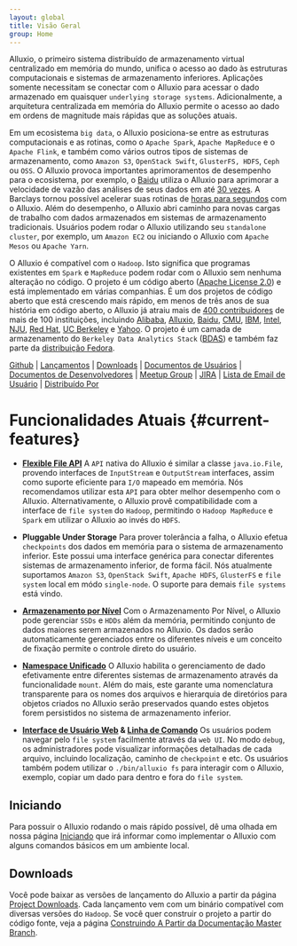 ```yaml
---
layout: global
title: Visão Geral
group: Home
---
```


Alluxio, o primeiro sistema distribuído de armazenamento virtual centralizado em memória do mundo,
unifica o acesso ao dado às estruturas computacionais e sistemas de armazenamento inferiores.
Aplicações somente necessitam se conectar com o Alluxio para acessar o dado armazenado em quaisquer
`underlying storage systems`. Adicionalmente, a arquitetura centralizada em memória do Alluxio
permite o acesso ao dado em ordens de magnitude mais rápidas que as soluções atuais.

Em um ecosistema `big data`, o Alluxio posiciona-se entre as estruturas computacionais e as rotinas,
como o `Apache Spark`, `Apache MapReduce` e o `Apache Flink`, e também como vários outros tipos de
sistemas de armazenamento, como `Amazon S3`, `OpenStack Swift`, `GlusterFS, HDFS`, `Ceph` ou `OSS`. O Alluxio
provoca importantes aprimoramentos de desempenho para o ecosistema, por exemplo, o
[Baidu](https://www.baidu.com) utiliza o Alluxio para aprimorar a velocidade de vazão das análises
de seus dados em até [30 vezes](http://www.alluxio.com/assets/uploads/2016/02/Baidu-Case-Study.pdf).
A Barclays tornou possível acelerar suas rotinas de
[horas para segundos](https://dzone.com/articles/Accelerate-In-Memory-Processing-with-Spark-from-Hours-to-Seconds-With-Tachyon)
com o Alluxio.
Além do desempenho, o Alluxio abri caminho para novas cargas de trabalho com dados armazenados em
sistemas de armazenamento tradicionais. Usuários podem rodar o Alluxio utilizando seu
`standalone cluster`, por exemplo, um `Amazon EC2` ou iniciando o Alluxio com `Apache Mesos` ou `Apache Yarn`.

O Alluxio é compatível com o `Hadoop`. Isto significa que programas existentes em `Spark` e `MapReduce`
podem rodar com o Alluxio sem nenhuma alteração no código. O projeto é um código aberto
([Apache License 2.0](https://github.com/alluxio/alluxio/blob/master/LICENSE)) e está implementado em
várias companhias. É um dos projetos de código aberto que está crescendo mais rápido, em menos de três anos
de sua história em código aberto, o Alluxio já atraiu mais de
[400 contribuidores](https://github.com/alluxio/alluxio/graphs/contributors) de mais de 100 instituições,
incluindo [Alibaba](http://www.alibaba.com), [Alluxio](http://www.alluxio.com/),
[Baidu](https://www.baidu.com), [CMU](https://www.cmu.edu/), [IBM](https://www.ibm.com),
[Intel](http://www.intel.com/), [NJU](http://www.nju.edu.cn/english/), [Red Hat](https://www.redhat.com/),
[UC Berkeley](https://amplab.cs.berkeley.edu/) e [Yahoo](https://www.yahoo.com/).
O projeto é um camada de armazenamento do `Berkeley Data Analytics Stack`
([BDAS](https://amplab.cs.berkeley.edu/bdas/)) e também faz parte da
[distribuição Fedora](https://fedoraproject.org/wiki/SIGs/bigdata/packaging).

[Github](https://github.com/alluxio/alluxio/) |
[Lançamentos](http://alluxio.org/releases/) |
[Downloads](http://alluxio.org/downloads/) |
[Documentos de Usuários](Getting-Started.html) |
[Documentos de Desenvolvedores](Contributing-to-Alluxio.html) |
[Meetup Group](https://www.meetup.com/Alluxio/) |
[JIRA](https://alluxio.atlassian.net/browse/ALLUXIO) |
[Lista de Email de Usuário](https://groups.google.com/forum/?fromgroups#!forum/alluxio-users) |
[Distribuído Por](Powered-By-Alluxio.html)

<style>
#current-features + ul li {height:210px;}
</style>
# Funcionalidades Atuais {#current-features}
<!--for using the CSS，when tranlasting English title to Portuguese, must specify the id for Portuguese which is identical as the generated id in CSS for English title-->

* **[Flexible File API](File-System-API.html)** A `API` nativa do Alluxio é similar a classe
``java.io.File``, provendo interfaces de `InputStream` e `OutputStream` interfaces, assim como
suporte eficiente para `I/O` mapeado em memória. Nós recomendamos utilizar esta `API` para obter
melhor desempenho com o Alluxio. Alternativamente, o Alluxio provê compatibilidade com a interface
de `file system` do `Hadoop`, permitindo o `Hadoop MapReduce` e `Spark` em utilizar o Alluxio ao
invés do `HDFS`.

* **Pluggable Under Storage** Para prover tolerância a falha, o Alluxio efetua `checkpoints`
dos dados em memória para o sistema de armazenamento inferior. Este possui uma interface genérica
para conectar diferentes sistemas de armazenamento inferior, de forma fácil. Nós atualmente
suportamos `Amazon S3`, `OpenStack Swift`, `Apache HDFS`, `GlusterFS` e `file system` local em módo
`single-node`. O suporte para demais `file systems` está vindo.

* **[Armazenamento por Nível](Tiered-Storage-on-Alluxio.html)** Com o Armazenamento Por Nível, o
Alluxio pode gerenciar `SSDs` e `HDDs` além da memória, permitindo conjunto de dados maiores serem
armazenados no Alluxio. Os dados serão automaticamente gerenciados entre os diferentes níveis e
um conceito de fixação permite o controle direto do usuário.

* **[Namespace Unificado](Unified-and-Transparent-Namespace.html)** O Alluxio habilita o
gerenciamento de dado efetivamente entre diferentes sistemas de armazenamento através da
funcionalidade `mount`. Além do mais, este garante uma nomenclatura transparente para os nomes dos
arquivos e hierarquia de diretórios para objetos criados no Alluxio serão preservados quando
estes objetos forem persistidos no sistema de armazenamento inferior.

* **[Interface de Usuário Web](Web-Interface.html) & [Linha de Comando](Command-Line-Interface.html)**
Os usuários podem navegar pelo `file system` facilmente através da `web UI`. No modo `debug`, os
administradores pode visualizar informações detalhadas de cada arquivo, incluindo localização,
caminho de `checkpoint` e etc. Os usuários também podem utilizar o ``./bin/alluxio fs`` para
interagir com o Alluxio, exemplo, copiar um dado para dentro e fora do `file system`.

## Iniciando

Para possuir o Alluxio rodando o mais rápido possível, dê uma olhada em nossa página
[Iniciando](Getting-Started.html) que irá informar como implementar o Alluxio com alguns comandos
básicos em um ambiente local.

## Downloads

Você pode baixar as versões de lançamento do Alluxio a partir da página
[Project Downloads](http://alluxio.org/downloads). Cada lançamento vem com um binário compatível com
diversas versões do `Hadoop`. Se você quer construir o projeto a partir do código fonte, veja a página
[Construindo A Partir da Documentação Master Branch](Building-Alluxio-From-Source.html).
